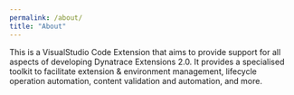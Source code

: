 ```yaml
---
permalink: /about/
title: "About"
---
```


This is a VisualStudio Code Extension that aims to provide support for all aspects of developing
Dynatrace Extensions 2.0. It provides a specialised toolkit to facilitate extension & environment
management, lifecycle operation automation, content validation and automation, and more. 